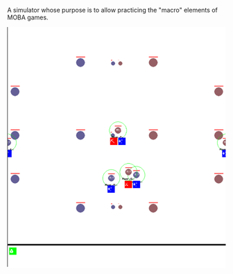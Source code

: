 A simulator whose purpose is to allow practicing the "macro" elements of MOBA games.

![Illustration](illustration.png)
